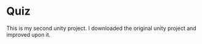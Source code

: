 # Quiz
This is my second unity project. I downloaded the original unity project and improved upon it.
